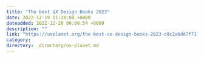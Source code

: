 ```yaml
---
title: "The best UX Design Books 2023"
date: 2022-12-19 11:38:08 +0000
dateadded: 2022-12-20 00:00:54 +0000
description: ""
link: "https://uxplanet.org/the-best-ux-design-books-2023-c0c2a6dd7f71?source=rss----819cc2aaeee0---4"
category:
directory: _directory/ux-planet.md
---
```

